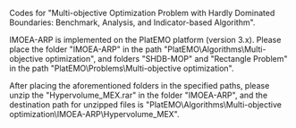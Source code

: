 Codes for "Multi-objective Optimization Problem with Hardly Dominated Boundaries: Benchmark, Analysis, and Indicator-based Algorithm".

IMOEA-ARP is implemented on the PlatEMO platform (version 3.x). Please place the folder "IMOEA-ARP" in the path "PlatEMO\Algorithms\Multi-objective optimization", and folders 
"SHDB-MOP" and "Rectangle Problem" in the path "PlatEMO\Problems\Multi-objective optimization". 

After placing the aforementioned folders in the specified paths, please unzip the 
"Hypervolume_MEX.rar" in the folder "IMOEA-ARP", and the destination path for unzipped files is "PlatEMO\Algorithms\Multi-objective optimization\IMOEA-ARP\Hypervolume_MEX".
